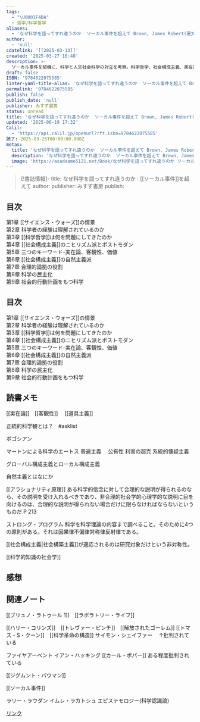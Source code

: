 ```yaml
---
tags:
  - "\U0001F4DA"
  - 哲学/科学哲学
aliases:
  - 'なぜ科学を語ってすれ違うのか  ソーカル事件を超えて Brown, James Robert(著文) - みすず書房'
author:
  - 'null'
cdatelink: '[[2025-03-13]]'
created: '2025-03-27 16:48'
description: >-
  ソーカル事件を契機に、科学と人文社会科学の対立を考察。科学哲学、社会構成主義、実在論といった概念を解説し、なぜ科学をめぐる議論がすれ違うのか、その根源にある思想的対立を解き明かす。
draft: false
ISBN: '9784622075585'
linter-yaml-title-alias: 'なぜ科学を語ってすれ違うのか  ソーカル事件を超えて Brown, James Robert(著文) - みすず書房'
permalink: '9784622075585'
publish: false
publish_date: 'null'
publisher: みすず書房
status: unread
title: 'なぜ科学を語ってすれ違うのか  ソーカル事件を超えて Brown, James Robert(著文) - みすず書房'
updated: '2025-06-19 17:32'
Calil:
  - 'https://api.calil.jp/openurl?rft.isbn=9784622075585'
読了: 2025-03-25T00:00:00.000Z
metas:
  title: 'なぜ科学を語ってすれ違うのか  ソーカル事件を超えて Brown, James Robert(著文) - みすず書房'
  description: 'なぜ科学を語ってすれ違うのか  ソーカル事件を超えて Brown, James Robert(著文) - みすず書房についてのページです。'
  image: 'https://asadaame5121.net/Book/なぜ科学を語ってすれ違うのか ソーカル事件を超えて.png'
---
```

>[!書誌情報]-
>title: なぜ科学を語ってすれ違うのか : [[ソーカル事件]]を超えて 
>author: 
>publisher: みすず書房
>publish: 

## 目次

第1章 [[サイエンス・ウォーズ]]の情景  
第2章 科学者の経験は理解されているのか  
第3章 [[科学哲学]]は何を問題にしてきたのか  
第4章 [[社会構成主義]]のニヒリズム派とポストモダン  
第5章 三つのキーワード-実在論、客観性、価値  
第6章 [[社会構成主義]]の自然主義派  
第7章 合理的論拠の役割  
第8章 科学の民主化  
第9章 社会的行動計画をもつ科学
## 目次

第1章 [[サイエンス・ウォーズ]]の情景  
第2章 科学者の経験は理解されているのか  
第3章 [[科学哲学]]は何を問題にしてきたのか  
第4章 [[社会構成主義]]のニヒリズム派とポストモダン  
第5章 三つのキーワード-実在論、客観性、価値  
第6章 [[社会構成主義]]の自然主義派  
第7章 合理的論拠の役割  
第8章 科学の民主化  
第9章 社会的行動計画をもつ科学

## 読書メモ
[[実在論]]　[[客観性]]　
[[道具主義]]

正統的科学観とは？　#asklist 

ボゴシアン


マートンによる科学のエートス
普遍主義　
公有性
利害の超克
系統的懐疑主義

グローバル構成主義とローカル構成主義

自然主義とはなにか

[[アラショナリティ原理]]
ある科学的信念に対して合理的な説明が得られるのなら、その説明を受け入れるべきであり、非合理的社会学的心理学的な説明に目を向けるのは、合理的な説明が得られない場合だけに限らなければならないというものだ
P 213

ストロング・プログラム
科学を科学理論の内容まで調べること。そのために4つの原則がある。それは因果律不偏律対称律反射律である。

[[社会構成主義|社会構築主義]]が適応されるのは研究対象だけという非対称性。

[[科学的知識の社会学]]


## 感想



## 関連ノート
[[ブリュノ・ラトゥール 1]]　[[ラボラトリー・ライフ]]

[[ハリー・コリンズ]]　[[トレヴァー・ピンチ]]　[[解放されたゴーレム]]
[[トマス・S・クーン]]　[[科学革命の構造]]
サイモン・シェイファー　
↑批判されている

ファイヤアーベント
イアン・ハッキング
[[カール・ポパー]]
ある程度批判されている

[[ジグムント・バウマン]]

[[ソーカル事件]]

ラリー・ラウダン
イムレ・ラカトシュ
エピステモロジー(科学認識論)

<a href="https://asadaame5121.net/9784622075585" class="u-url">リンク</a>
